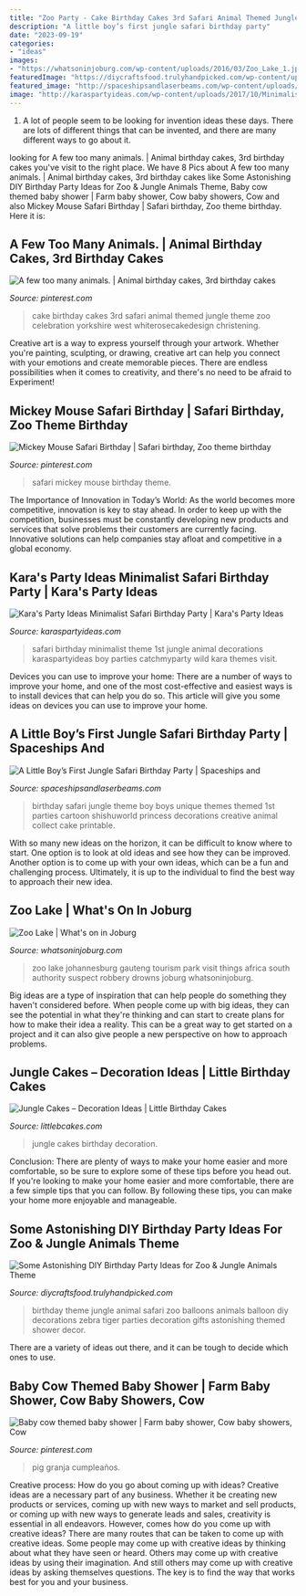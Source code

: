 ```yaml
---
title: "Zoo Party - Cake Birthday Cakes 3rd Safari Animal Themed Jungle Theme Zoo Celebration Yorkshire West Whiterosecakedesign Christening"
description: "A little boy’s first jungle safari birthday party"
date: "2023-09-19"
categories:
- "ideas"
images:
- "https://whatsoninjoburg.com/wp-content/uploads/2016/03/Zoo_Lake_1.jpg"
featuredImage: "https://diycraftsfood.trulyhandpicked.com/wp-content/uploads/2016/06/Animal-birthday-party_as.jpg"
featured_image: "http://spaceshipsandlaserbeams.com/wp-content/uploads/2015/09/jungle-birthday-party-ideas.jpg"
image: "http://karaspartyideas.com/wp-content/uploads/2017/10/Minimalist-Safari-Birthday-Party-via-Karas-Party-Ideas-KarasPartyIdeas.com11.jpg"
---
```



1. A lot of people seem to be looking for invention ideas these days. There are lots of different things that can be invented, and there are many different ways to go about it. 

	

		
looking for A few too many animals. | Animal birthday cakes, 3rd birthday cakes you've visit to the right place. We have 8 Pics about A few too many animals. | Animal birthday cakes, 3rd birthday cakes like Some Astonishing DIY Birthday Party Ideas for Zoo &amp; Jungle Animals Theme, Baby cow themed baby shower | Farm baby shower, Cow baby showers, Cow and also Mickey Mouse Safari Birthday | Safari birthday, Zoo theme birthday. Here it is:
		
    
## A Few Too Many Animals. | Animal Birthday Cakes, 3rd Birthday Cakes

<img loading=lazy src="https://i.pinimg.com/originals/18/86/5c/18865c69ab3bccd9d396fc15201f3615.jpg" onerror="this.onerror=null;this.src='https://tse2.mm.bing.net/th?id=OIP.Jy7DZwqm0kPR-EtHHpeIyAHaLg&amp;pid=15.1';" alt="A few too many animals. | Animal birthday cakes, 3rd birthday cakes">

_Source: pinterest.com_

>cake birthday cakes 3rd safari animal themed jungle theme zoo celebration yorkshire west whiterosecakedesign christening. 

	

Creative art is a way to express yourself through your artwork. Whether you're painting, sculpting, or drawing, creative art can help you connect with your emotions and create memorable pieces. There are endless possibilities when it comes to creativity, and there's no need to be afraid to Experiment!

    
## Mickey Mouse Safari Birthday | Safari Birthday, Zoo Theme Birthday

<img loading=lazy src="https://i.pinimg.com/736x/e2/ea/5d/e2ea5da42b44a0355a501a03b7643139.jpg" onerror="this.onerror=null;this.src='https://tse4.mm.bing.net/th?id=OIP.Lhyq-GUt1g5whPXelHkZ5AHaJ3&amp;pid=15.1';" alt="Mickey Mouse Safari Birthday | Safari birthday, Zoo theme birthday">

_Source: pinterest.com_

>safari mickey mouse birthday theme. 

	

The Importance of Innovation in Today’s World:
As the world becomes more competitive, innovation is key to stay ahead. In order to keep up with the competition, businesses must be constantly developing new products and services that solve problems their customers are currently facing. Innovative solutions can help companies stay afloat and competitive in a global economy.

    
## Kara&#039;s Party Ideas Minimalist Safari Birthday Party | Kara&#039;s Party Ideas

<img loading=lazy src="http://karaspartyideas.com/wp-content/uploads/2017/10/Minimalist-Safari-Birthday-Party-via-Karas-Party-Ideas-KarasPartyIdeas.com11.jpg" onerror="this.onerror=null;this.src='https://tse1.mm.bing.net/th?id=OIP.U71r4Ybs7a4zCdlEP7HbKAHaLH&amp;pid=15.1';" alt="Kara&#039;s Party Ideas Minimalist Safari Birthday Party | Kara&#039;s Party Ideas">

_Source: karaspartyideas.com_

>safari birthday minimalist theme 1st jungle animal decorations karaspartyideas boy parties catchmyparty wild kara themes visit. 

	

Devices you can use to improve your home:
There are a number of ways to improve your home, and one of the most cost-effective and easiest ways is to install devices that can help you do so. This article will give you some ideas on devices you can use to improve your home.

    
## A Little Boy’s First Jungle Safari Birthday Party | Spaceships And

<img loading=lazy src="http://spaceshipsandlaserbeams.com/wp-content/uploads/2015/09/jungle-birthday-party-ideas.jpg" onerror="this.onerror=null;this.src='https://tse2.mm.bing.net/th?id=OIP.jWV1Hnmwltf0v4b5Qkwj4wHaLH&amp;pid=15.1';" alt="A Little Boy’s First Jungle Safari Birthday Party | Spaceships and">

_Source: spaceshipsandlaserbeams.com_

>birthday safari jungle theme boy boys unique themes themed 1st parties cartoon shishuworld princess decorations creative animal collect cake printable. 

	

With so many new ideas on the horizon, it can be difficult to know where to start. One option is to look at old ideas and see how they can be improved. Another option is to come up with your own ideas, which can be a fun and challenging process. Ultimately, it is up to the individual to find the best way to approach their new idea.

    
## Zoo Lake | What&#039;s On In Joburg

<img loading=lazy src="https://whatsoninjoburg.com/wp-content/uploads/2016/03/Zoo_Lake_1.jpg" onerror="this.onerror=null;this.src='https://tse1.mm.bing.net/th?id=OIP.u7moCYNFKZEf3pC3k6VAKgHaE8&amp;pid=15.1';" alt="Zoo Lake | What&#039;s on in Joburg">

_Source: whatsoninjoburg.com_

>zoo lake johannesburg gauteng tourism park visit things africa south authority suspect robbery drowns joburg whatsoninjoburg. 

	

Big ideas are a type of inspiration that can help people do something they haven't considered before. When people come up with big ideas, they can see the potential in what they're thinking and can start to create plans for how to make their idea a reality. This can be a great way to get started on a project and it can also give people a new perspective on how to approach problems.

    
## Jungle Cakes – Decoration Ideas | Little Birthday Cakes

<img loading=lazy src="http://www.littlebcakes.com/wp-content/uploads/2014/01/Jungle-Birthday-Cakes.jpg" onerror="this.onerror=null;this.src='https://tse3.mm.bing.net/th?id=OIP.fg4Lqna3SZXRuRJgGUzAqAHaJ4&amp;pid=15.1';" alt="Jungle Cakes – Decoration Ideas | Little Birthday Cakes">

_Source: littlebcakes.com_

>jungle cakes birthday decoration. 

	

Conclusion: There are plenty of ways to make your home easier and more comfortable, so be sure to explore some of these tips before you head out.
If you're looking to make your home easier and more comfortable, there are a few simple tips that you can follow. By following these tips, you can make your home more enjoyable and manageable.

    
## Some Astonishing DIY Birthday Party Ideas For Zoo &amp; Jungle Animals Theme

<img loading=lazy src="https://diycraftsfood.trulyhandpicked.com/wp-content/uploads/2016/06/Animal-birthday-party_as.jpg" onerror="this.onerror=null;this.src='https://tse2.mm.bing.net/th?id=OIP.83o7nacrJk7rH5246fQUTgHaJ3&amp;pid=15.1';" alt="Some Astonishing DIY Birthday Party Ideas for Zoo &amp; Jungle Animals Theme">

_Source: diycraftsfood.trulyhandpicked.com_

>birthday theme jungle animal safari zoo balloons animals balloon diy decorations zebra tiger parties decoration gifts astonishing themed shower decor. 

	

There are a variety of ideas out there, and it can be tough to decide which ones to use.

    
## Baby Cow Themed Baby Shower | Farm Baby Shower, Cow Baby Showers, Cow

<img loading=lazy src="https://i.pinimg.com/736x/91/69/32/916932a6d140581ca063e5e5b993cd1d.jpg" onerror="this.onerror=null;this.src='https://tse1.mm.bing.net/th?id=OIP.kdNeHJjML8YrlIjHQwMhuQHaNK&amp;pid=15.1';" alt="Baby cow themed baby shower | Farm baby shower, Cow baby showers, Cow">

_Source: pinterest.com_

>pig granja cumpleaños. 

	

Creative process: How do you go about coming up with ideas?
Creative ideas are a necessary part of any business. Whether it be creating new products or services, coming up with new ways to market and sell products, or coming up with new ways to generate leads and sales, creativity is essential in all endeavors. However, comes how do you come up with creative ideas? There are many routes that can be taken to come up with creative ideas. Some people may come up with creative ideas by thinking about what they have seen or heard. Others may come up with creative ideas by using their imagination. And still others may come up with creative ideas by asking themselves questions. The key is to find the way that works best for you and your business.

